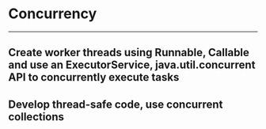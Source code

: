# Concurrency
---


## Create worker threads using Runnable, Callable and use an ExecutorService, java.util.concurrent API to concurrently execute tasks

## Develop thread-safe code, use concurrent collections